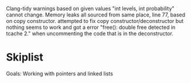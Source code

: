 Clang-tidy warnings based on given values "int levels, int probability" cannot change.
Memory leaks all sourced from same place, line 77, based on copy constructor. 
	attempted to fix copy constructor/deconstructor but nothing seems to work and got a 
        error "free(): double free detected in tcache 2." when uncommenting the code that is in
	the deconstructor.

# Skiplist

Goals: Working with pointers and linked lists



